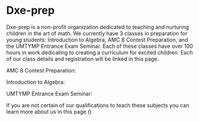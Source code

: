 # Dxe-prep
Dxe-prep is a non-profit organization dedicated to teaching and nurturing children in the art of math. We currently have 3 classes in preparation for young students: Introduction to Algebra, AMC 8 Contest Preparation, and the UMTYMP Entrance Exam Seminar. Each of these classes have over 100 hours in work dedicating to creating a curriculum for excited children. Each of our class details and registration will be linked in this page. 

AMC 8 Contest Preparation:

Introduction to Algebra:

UMTYMP Entrance Exam Seminar:

If you are not certain of our qualifications to teach these subjects you can learn more about us in this page ()
